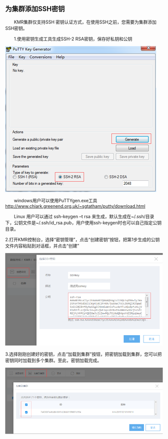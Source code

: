 ## 为集群添加SSH密钥

　　KMR集群仅支持SSH 密钥认证方式，在使用SSH之前，您需要为集群添加SSH密钥。

　　1.使用密钥生成工具生成SSH-2 RSA密钥，保存好私钥和公钥

![生成密钥](./images/tjmy1.png)

　　windows用户可以使用PuTTYgen.exe工具<br>
    http://www.chiark.greenend.org.uk/~sgtatham/putty/download.html
  
　　Linux 用户可以通过 ssh-keygen –t rsa 来生成，默认生成在~/.ssh/目录下，公钥文件是~/.ssh/id_rsa.pub，用户使用ssh-keygen时也可以自己指定公钥目录。


2.打开KMR控制台，选择“密钥管理”，点击“创建密钥”按钮，把第1步生成的公钥文件内容粘贴到对话框，并点击“创建”

![创建密钥](./images/tjmy2.png)

3.选择刚刚创建好的密钥，点击“加载到集群”按钮，把密钥加载到集群，您可以把密钥同时加载到多个集群。至此，密钥加载完成。

![加载到集群](./images/tjmy3.png)